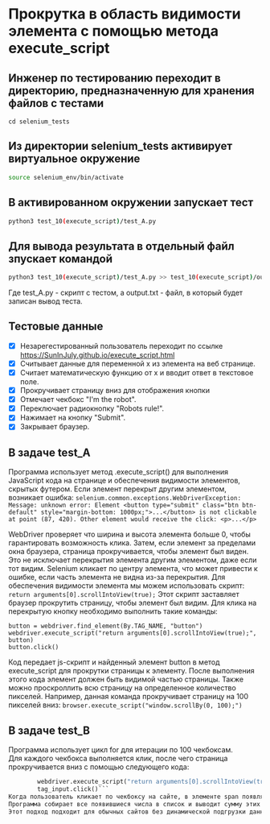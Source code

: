 # Прокрутка в область видимости элемента с помощью метода execute_script

## Инженер по тестированию переходит в директорию, предназначенную для хранения файлов с тестами
```
cd selenium_tests
```
## Из директории selenium_tests активирует виртуальное окружение
```sh
source selenium_env/bin/activate
```
## В активированном окружении запускает тест 
```sh
python3 test_10(execute_script)/test_A.py
```
## Для вывода результата в отдельный файл зпускает командой 
```sh
python3 test_10(execute_script)/test_A.py >> test_10(execute_script)/output.txt
```
Где test_A.py -  скрипт с тестом, а output.txt - файл, в который будет записан вывод теста.

## Тестовые данные
- [x] Незарегестированный пользователь переходит по ссылке https://SunInJuly.github.io/execute_script.html
- [x] Cчитывает данные для переменной x из элемента на веб странице.
- [x] Считает математическую функцию от x и вводит ответ в текстовое поле.
- [x] Прокручивает страницу вниз для отображения кнопки
- [x] Отмечает чекбокс "I'm the robot".
- [x] Переключает радиокнопку "Robots rule!".
- [x] Нажимает на кнопку "Submit".
- [x] Закрывает браузер.

##  В задаче test_A

Программа использует метод .execute_script() для выполнения JavaScript кода на странице и обеспечения видимости элементов, скрытых футером. Если элемент перекрыт другим элементом, возникает ошибка:
```selenium.common.exceptions.WebDriverException: Message: unknown error: Element <button type="submit" class="btn btn-default" style="margin-bottom: 1000px;">...</button> is not clickable at point (87, 420). Other element would receive the click: <p>...</p>```


WebDriver проверяет что ширина и высота элемента больше 0, чтобы гарантировать возможность клика. 
Затем, если элемент за пределами окна браузера, страница прокручивается, чтобы элемент был виден. 
Это не исключает перекрытия элемента другим элементом, даже если тот видим.
Selenium кликает по центру элемента, что может привести к ошибке, если часть элемента не видна из-за перекрытия. 
Для обеспечения видимости элемента мы можем использовать скрипт:
```return arguments[0].scrollIntoView(true);```
Этот скрипт заставляет браузер прокрутить страницу, чтобы элемент был видим. 
Для клика на перекрытую кнопку необходимо выполнить такие команды:
```
button = webdriver.find_element(By.TAG_NAME, "button")
webdriver.execute_script("return arguments[0].scrollIntoView(true);", button)
button.click()
```
Код передает js-скрипт и найденный элемент button в метод execute_script для прокрутки страницы к элементу. 
После выполнения этого кода элемент должен быть видимой частью страницы.
Также можно проскроллить всю страницу на определенное количество пикселей. 
Например, данная команда прокручивает страницу на 100 пикселей вниз:
```browser.execute_script("window.scrollBy(0, 100);")```

## В задаче test_B

Программа использует цикл for для итерации по 100 чекбоксам. \
Для каждого чекбокса выполняется клик, после чего страница прокручивается вниз с помощью следующего кода:
```for tag_input in input_elements:
        webdriver.execute_script("return arguments[0].scrollIntoView(true);", tag_input)
        tag_input.click()```
Когда пользователь кликает по чекбоксу на сайте, в элементе span появляется либо не появляется число. \
Программа собирает все появившиеся числа в список и выводит сумму этих чисел в консоль. \
Этот подход подходит для обычных сайтов без динамической подгрузки данных.